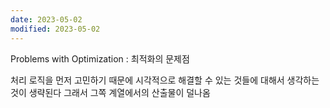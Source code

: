 ```yaml
---
date: 2023-05-02
modified: 2023-05-02
---
```


Problems with Optimization : 최적화의 문제점

처리 로직을 먼저 고민하기 때문에 시각적으로 해결할 수 있는 것들에 대해서 생각하는 것이 생략된다
그래서 그쪽 계열에서의 산출물이 덜나옴
